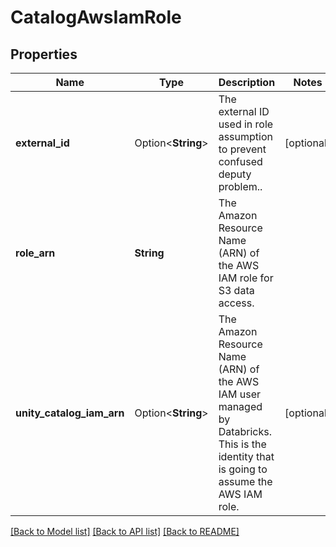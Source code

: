 # CatalogAwsIamRole

## Properties

Name | Type | Description | Notes
------------ | ------------- | ------------- | -------------
**external_id** | Option<**String**> | The external ID used in role assumption to prevent confused deputy problem.. | [optional]
**role_arn** | **String** | The Amazon Resource Name (ARN) of the AWS IAM role for S3 data access. | 
**unity_catalog_iam_arn** | Option<**String**> | The Amazon Resource Name (ARN) of the AWS IAM user managed by Databricks. This is the identity that is going to assume the AWS IAM role. | [optional]

[[Back to Model list]](../README.md#documentation-for-models) [[Back to API list]](../README.md#documentation-for-api-endpoints) [[Back to README]](../README.md)


